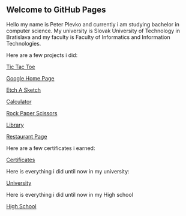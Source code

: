 ## Welcome to GitHub Pages

Hello my name is Peter Plevko and currently i am studying bachelor in computer science. My university is Slovak University of Technology in Bratislava and my faculty is Faculty of Informatics and Information Technologies. 

Here are a few projects i did: 

[Tic Tac Toe](https://peterplevko.github.io/Tic-Tac-Toe/)

[Google Home Page](https://peterplevko.github.io/Google-Home-Page/)

[Etch A Sketch](https://peterplevko.github.io/Etch-a-Sketch/)

[Calculator](https://peterplevko.github.io/Calculator/)

[Rock Paper Scissors](https://peterplevko.github.io/Rock-Paper-Scissors/)

[Library](https://peterplevko.github.io/Library/)

[Restaurant Page](https://peterplevko.github.io/Restaurant-Page/)

Here are a few certificates i earned: 

[Certificates](https://github.com/PeterPlevko/Certificates)

Here is everything i did until now in my university: 

[University](https://github.com/PeterPlevko/STU-FIIT)

Here is everything i did until now in my High school

[High School](https://github.com/PeterPlevko/Gymnazium-JMH-Cadca)
